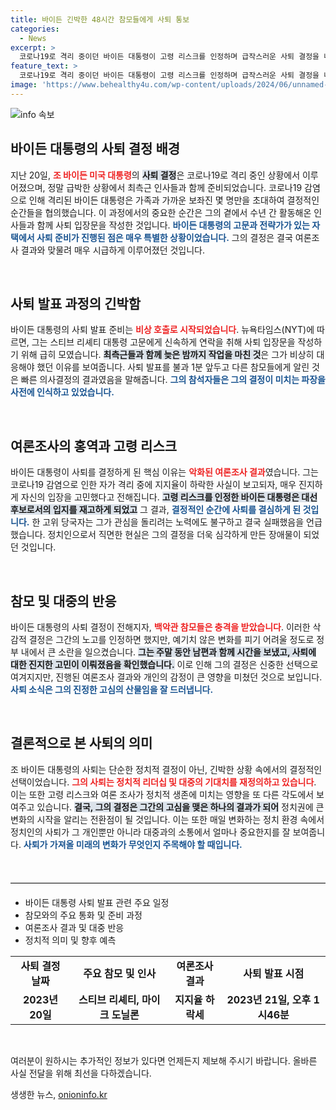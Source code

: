 ```yaml
---
title: 바이든 긴박한 48시간 참모들에게 사퇴 통보
categories:
  - News
excerpt: >
  코로나19로 격리 중이던 바이든 대통령이 고령 리스크를 인정하며 급작스러운 사퇴 결정을 내렸습니다. 사퇴 발표 1분 전, 최측근과 함께 입장문을 작성한 그의 선택은 충격을 안겼습니다. 자세한 내용은 기사에서 확인하세요!
feature_text: >
  코로나19로 격리 중이던 바이든 대통령이 고령 리스크를 인정하며 급작스러운 사퇴 결정을 내렸습니다. 사퇴 발표 1분 전, 최측근과 함께 입장문을 작성한 그의 선택은 충격을 안겼습니다. 자세한 내용은 기사에서 확인하세요!
image: 'https://www.behealthy4u.com/wp-content/uploads/2024/06/unnamed-file.png'
---
```


<p><img src="https://www.behealthy4u.com/wp-content/uploads/2024/06/unnamed-file.png" alt="info 속보" /></p>

<h2 data-ke-size="size26">바이든 대통령의 사퇴 결정 배경</h2>

<p data-ke-size="size16">지난 20일, <b><span style="color: #ee2323;">조 바이든 미국 대통령</span></b>의 <b><span style="background-color: #21538527;">사퇴 결정</span></b>은 코로나19로 격리 중인 상황에서 이루어졌으며, 정말 급박한 상황에서 최측근 인사들과 함께 준비되었습니다. 코로나19 감염으로 인해 격리된 바이든 대통령은 가족과 가까운 보좌진 몇 명만을 초대하여 결정적인 순간들을 협의했습니다. 이 과정에서의 중요한 순간은 그의 곁에서 수년 간 활동해온 인사들과 함께 사퇴 입장문을 작성한 것입니다. <b><span style="color: #1a5490;">바이든 대통령의 고문과 전략가가 있는 자택에서 사퇴 준비가 진행된 점은 매우 특별한 상황이었습니다.</span></b> 그의 결정은 결국 여론조사 결과와 맞물려 매우 시급하게 이루어졌던 것입니다.</p>

<p data-ke-size="size16">&nbsp;</p>

<h2 data-ke-size="size26">사퇴 발표 과정의 긴박함</h2>

<p data-ke-size="size16">바이든 대통령의 사퇴 발표 준비는 <b><span style="color: #ee2323;">비상 호출로 시작되었습니다</span></b>. 뉴욕타임스(NYT)에 따르면, 그는 스티브 리셰티 대통령 고문에게 신속하게 연락을 취해 사퇴 입장문을 작성하기 위해 급히 모였습니다. <b><span style="background-color: #21538527;">최측근들과 함께 늦은 밤까지 작업을 마친 것</span></b>은 그가 비상히 대응해야 했던 이유를 보여줍니다. 사퇴 발표를 불과 1분 앞두고 다른 참모들에게 알린 것은 빠른 의사결정의 결과였음을 말해줍니다. <b><span style="color: #1a5490;">그의 참석자들은 그의 결정이 미치는 파장을 사전에 인식하고 있었습니다.</span></b></p>

<p data-ke-size="size16">&nbsp;</p>

<h2 data-ke-size="size26">여론조사의 홍역과 고령 리스크</h2>

<p data-ke-size="size16">바이든 대통령이 사퇴를 결정하게 된 핵심 이유는 <b><span style="color: #ee2323;">악화된 여론조사 결과</span></b>였습니다. 그는 코로나19 감염으로 인한 자가 격리 중에 지지율이 하락한 사실이 보고되자, 매우 진지하게 자신의 입장을 고민했다고 전해집니다. <b><span style="background-color: #21538527;">고령 리스크를 인정한 바이든 대통령은 대선 후보로서의 입지를 재고하게 되었고</span></b> 그 결과, <b><span style="color: #1a5490;">결정적인 순간에 사퇴를 결심하게 된 것입니다.</span></b> 한 고위 당국자는 그가 관심을 돌리려는 노력에도 불구하고 결국 실패했음을 언급했습니다. 정치인으로서 직면한 현실은 그의 결정을 더욱 심각하게 만든 장애물이 되었던 것입니다.</p>

<p data-ke-size="size16">&nbsp;</p>

<h2 data-ke-size="size26">참모 및 대중의 반응</h2>

<p data-ke-size="size16">바이든 대통령의 사퇴 결정이 전해지자, <b><span style="color: #ee2323;">백악관 참모들은 충격을 받았습니다</span></b>. 이러한 삭감적 결정은 그간의 노고를 인정하면 했지만, 예기치 않은 변화를 피기 어려울 정도로 정부 내에서 큰 소란을 일으켰습니다. <b><span style="background-color: #21538527;">그는 주말 동안 남편과 함께 시간을 보냈고, 사퇴에 대한 진지한 고민이 이뤄졌음을 확인했습니다.</span></b> 이로 인해 그의 결정은 신중한 선택으로 여겨지지만, 진행된 여론조사 결과와 개인의 감정이 큰 영향을 미쳤던 것으로 보입니다. <b><span style="color: #1a5490;">사퇴 소식은 그의 진정한 고심의 산물임을 잘 드러냅니다.</span></b></p>

<p data-ke-size="size16">&nbsp;</p>

<h2 data-ke-size="size26">결론적으로 본 사퇴의 의미</h2>

<p data-ke-size="size16">조 바이든 대통령의 사퇴는 단순한 정치적 결정이 아닌, 긴박한 상황 속에서의 결정적인 선택이었습니다. <b><span style="color: #ee2323;">그의 사퇴는 정치적 리더십 및 대중의 기대치를 재정의하고 있습니다</span></b>. 이는 또한 고령 리스크와 여론 조사가 정치적 생존에 미치는 영향을 또 다른 각도에서 보여주고 있습니다. <b><span style="background-color: #21538527;">결국, 그의 결정은 그간의 고심을 맺은 하나의 결과가 되어</span></b> 정치권에 큰 변화의 시작을 알리는 전환점이 될 것입니다. 이는 또한 매일 변화하는 정치 환경 속에서 정치인의 사퇴가 그 개인뿐만 아니라 대중과의 소통에서 얼마나 중요한지를 잘 보여줍니다. <b><span style="color: #1a5490;">사퇴가 가져올 미래의 변화가 무엇인지 주목해야 할 때입니다.</span></b></p>

<p data-ke-size="size16">&nbsp;</p>

<hr style="border-top: 1px solid #ddd; margin: 20px 0;"/>

<ul>
<li>바이든 대통령 사퇴 발표 관련 주요 일정</li>
<li>참모와의 주요 통화 및 준비 과정</li>
<li>여론조사 결과 및 대중 반응</li>
<li>정치적 의미 및 향후 예측</li>
</ul>

<table style="width: 100%; border-collapse: collapse;">
<tr>
<td style="text-align: center; height: 17px;"><b>사퇴 결정 날짜</b></td>
<td style="text-align: center; height: 17px;"><b>주요 참모 및 인사</b></td>
<td style="text-align: center; height: 17px;"><b>여론조사 결과</b></td>
<td style="text-align: center; height: 17px;"><b>사퇴 발표 시점</b></td>
</tr>
<tr>
<td style="text-align: center; height: 17px;"><b>2023년 20일</b></td>
<td style="text-align: center; height: 17px;"><b>스티브 리셰티, 마이크 도닐론</b></td>
<td style="text-align: center; height: 17px;"><b>지지율 하락세</b></td>
<td style="text-align: center; height: 17px;"><b>2023년 21일, 오후 1시46분</b></td>
</tr>
</table>

<p data-ke-size="size16">&nbsp;</p>

<p><p data-ke-size="size16">여러분이 원하시는 추가적인 정보가 있다면 언제든지 제보해 주시기 바랍니다. 올바른 사실 전달을 위해 최선을 다하겠습니다.<p></p>
생생한 뉴스, <a href="https://onioninfo.kr" rel="dofollow">onioninfo.kr</a>


